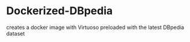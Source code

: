 # Dockerized-DBpedia
creates a docker image with Virtuoso preloaded with the latest DBpedia dataset

